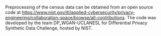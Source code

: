 Preprocessing of the census data can be obtained from an open source code at https://www.nist.gov/itl/applied-cybersecurity/privacy-engineering/collaboration-space/browse/all-contributions. 
The code was developed by the team DP_WGAN-UCLANESL for Differential Privacy Synthetic Data Challenge, hosted by NIST. 
